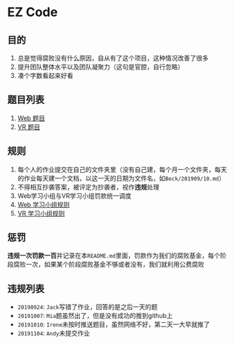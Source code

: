 # EZ Code

## 目的
1. 总是觉得腐败没有什么原因，自从有了这个项目，这种情况改善了很多
2. 提升团队整体水平以及团队凝聚力（这句是官腔，自行忽略）
3. 凑个字数看起来好看

## 题目列表
1. [Web 题目](./questions/web/readme.md#题目)
2. [VR 题目](./questions/vr/readme.md#题目)

## 规则
1. 每个人的作业提交在自己的文件夹里（没有自己建，每个月一个文件夹，每天的作业每天建一个文档，以这一天的日期为文件名，如`Beck/201909/10.md`）
2. 不得相互抄袭答案，被评定为抄袭者，视作**违规**处理
3. Web学习小组与VR学习小组罚款统一调度
4. [Web 学习小组规则](./questions/web/readme.md#规则)
5. [VR 学习小组规则](./questions/vr/readme.md#规则)

## 惩罚
**违规一次罚款一百**并记录在本`README.md`里面，罚款作为我们的腐败基金，每个阶段腐败一次，如果某个阶段腐败基金不够或者没有，我们就利用公费腐败

## 违规列表
* `20190924`: `Jack`写错了作业，回答的是之后一天的题
* `20191007`: `Mia`题虽然出了，但是没有成功的推到github上
* `20191010`: `Irene`未按时推送题目，虽然网络不好，第二天一大早就推了
* `20191104`: `Andy`未提交作业
